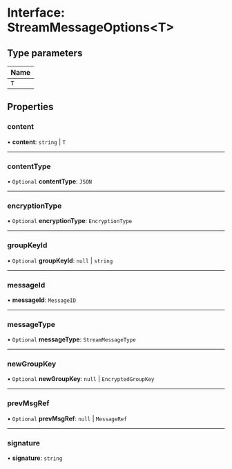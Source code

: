 # Interface: StreamMessageOptions<T\>

## Type parameters

| Name |
| :--- |
| `T`  |

## Properties

### content

• **content**: `string` \| `T`

---

### contentType

• `Optional` **contentType**: `JSON`

---

### encryptionType

• `Optional` **encryptionType**: `EncryptionType`

---

### groupKeyId

• `Optional` **groupKeyId**: `null` \| `string`

---

### messageId

• **messageId**: `MessageID`

---

### messageType

• `Optional` **messageType**: `StreamMessageType`

---

### newGroupKey

• `Optional` **newGroupKey**: `null` \| `EncryptedGroupKey`

---

### prevMsgRef

• `Optional` **prevMsgRef**: `null` \| `MessageRef`

---

### signature

• **signature**: `string`
